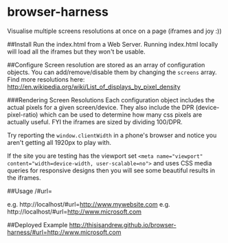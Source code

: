 browser-harness
===============

Visualise multiple screens resolutions at once on a page (iframes and joy :))

##Install
Run the index.html from a Web Server. Running index.html locally will load all the iframes but they won't be usable.

##Configure
Screen resolution are stored as an array of configuration objects. You can add/remove/disable them by changing the `screens` array.
Find more resolutions here: http://en.wikipedia.org/wiki/List_of_displays_by_pixel_density

###Rendering Screen Resolutions
Each configuration object includes the actual pixels for a given screen/device. They also include the DPR (device-pixel-ratio) which can be used to determine how many css pixels are actually useful. FYI the iframes are sized by dividing 100/DPR. 

Try reporting the `window.clientWidth` in a phone's browser and notice you aren't getting all 1920px to play with.

If the site you are testing has the viewport set `<meta name="viewport" content="width=device-width, user-scalable=no">` and uses CSS media queries for responsive designs then you will see some beautiful results in the iframes.

##Usage
    <webserver>/#url=<any-website-you-like>

e.g. http://localhost/#url=http://www.mywebsite.com
e.g. http://localhost/#url=http://www.microsoft.com

##Deployed Example
http://thisisandrew.github.io/browser-harness/#url=http://www.microsoft.com
